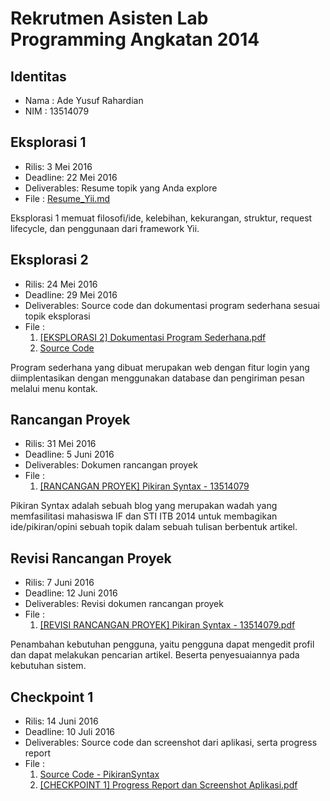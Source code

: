 # Rekrutmen Asisten Lab Programming Angkatan 2014

## Identitas
* Nama  : Ade Yusuf Rahardian
* NIM   : 13514079

## Eksplorasi 1
* Rilis: 3 Mei 2016
* Deadline: 22 Mei 2016
* Deliverables: Resume topik yang Anda explore
* File : [Resume_Yii.md](https://github.com/adeyura/rekrutmen-labpro/blob/master/Resume_Yii.md)

Eksplorasi 1 memuat filosofi/ide, kelebihan, kekurangan, struktur, request lifecycle, dan penggunaan dari framework Yii.

## Eksplorasi 2
* Rilis: 24 Mei 2016
* Deadline: 29 Mei 2016
* Deliverables: Source code dan dokumentasi program sederhana sesuai topik eksplorasi
* File :
  1. [[EKSPLORASI 2] Dokumentasi Program Sederhana.pdf](https://github.com/adeyura/rekrutmen-labpro/blob/master/%5BEKSPLORASI%202%5D%20Dokumentasi%20Program%20Sederhana.pdf)
  2. [Source Code](https://github.com/adeyura/rekrutmen-labpro/tree/master/programSederhana)

Program sederhana yang dibuat merupakan web dengan fitur login yang diimplentasikan dengan menggunakan database dan pengiriman pesan melalui menu kontak.

## Rancangan Proyek
* Rilis: 31 Mei 2016
* Deadline: 5 Juni 2016
* Deliverables: Dokumen rancangan proyek
* File :
  1. [[RANCANGAN PROYEK] Pikiran Syntax - 13514079](https://github.com/adeyura/rekrutmen-labpro/blob/master/%5BRANCANGAN%20PROYEK%5D%20Pikiran%20Syntax%20-%2013514079.pdf)

Pikiran Syntax adalah sebuah blog yang merupakan wadah yang memfasilitasi mahasiswa IF dan  STI ITB 2014 untuk membagikan ide/pikiran/opini sebuah topik dalam sebuah tulisan berbentuk artikel.

## Revisi Rancangan Proyek

* Rilis: 7 Juni 2016
* Deadline: 12 Juni 2016
* Deliverables: Revisi dokumen rancangan proyek
* File :
  1. [[REVISI RANCANGAN PROYEK] Pikiran Syntax - 13514079.pdf](https://github.com/adeyura/rekrutmen-labpro/blob/master/%5BREVISI%20RANCANGAN%20PROYEK%5D%20Pikiran%20Syntax%20-%2013514079.pdf)

Penambahan kebutuhan pengguna, yaitu pengguna dapat mengedit profil dan dapat melakukan pencarian artikel. Beserta penyesuaiannya pada kebutuhan sistem.

## Checkpoint 1
* Rilis: 14 Juni 2016
* Deadline: 10 Juli 2016
* Deliverables: Source code dan screenshot dari aplikasi, serta progress report
* File :
  1. [Source Code - PikiranSyntax](https://github.com/adeyura/rekrutmen-labpro/tree/master/PikiranSyntax)
  2. [[CHECKPOINT 1] Progress Report dan Screenshot Aplikasi.pdf](https://github.com/adeyura/rekrutmen-labpro/blob/master/%5BCHECKPOINT%201%5D%20Progress%20Report%20dan%20Screenshot%20Aplikasi.pdf)
